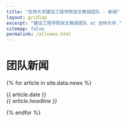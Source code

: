 ```yaml
---
title: "吉林大学建设工程学院张文教授团队 - 新闻"
layout: gridlay
excerpt: "建设工程学院张文教授团队 at 吉林大学."
sitemap: false
permalink: /allnews.html
---
```


# 团队新闻

{% for article in site.data.news %}
<p>{{ article.date }} <br>
<em>{{ article.headline }}</em></p>
{% endfor %}
